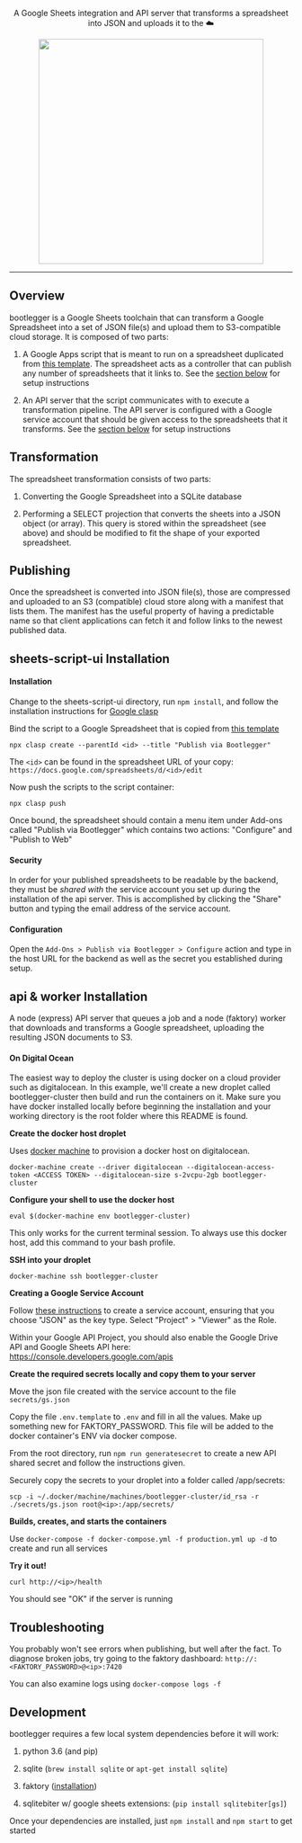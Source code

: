 <p align="center">
  A Google Sheets integration and API server that transforms a spreadsheet into JSON and uploads it to the ☁️</p>
<p align="center"><img src="https://roosterhappyhours.sfo2.cdn.digitaloceanspaces.com/SS_Banshee.jpg" width="400" /></p>

---

## Overview

bootlegger is a Google Sheets toolchain that can transform a Google Spreadsheet into a set of JSON file(s) and upload them to S3-compatible cloud storage. It is composed of two parts:

1. A Google Apps script that is meant to run on a spreadsheet duplicated from [this template](https://docs.google.com/spreadsheets/d/1TOHNH2mR0RovUyoUx081WSgwqLTDNV24syjSGeR5VG0/edit#gid=0). The spreadsheet acts as a controller that can publish any number of spreadsheets that it links to. See the [section below](#sheets-script-ui-installation) for setup instructions

2. An API server that the script communicates with to execute a transformation pipeline. The API server is configured with a Google service account that should be given access to the spreadsheets that it transforms. See the [section below](#api--worker-installation) for setup instructions

## Transformation

The spreadsheet transformation consists of two parts:

1. Converting the Google Spreadsheet into a SQLite database

2. Performing a SELECT projection that converts the sheets into a JSON object (or array). This query is stored within the spreadsheet (see above) and should be modified to fit the shape of your exported spreadsheet.

## Publishing

Once the spreadsheet is converted into JSON file(s), those are compressed and uploaded to an S3 (compatible) cloud store along with a manifest that lists them. The manifest has the useful property of having a predictable name so that client applications can fetch it and follow links to the newest published data.

## sheets-script-ui Installation

#### Installation

Change to the sheets-script-ui directory, run `npm install`, and follow the installation instructions for [Google clasp](https://github.com/google/clasp)

Bind the script to a Google Spreadsheet that is copied from [this template](https://docs.google.com/spreadsheets/d/1TOHNH2mR0RovUyoUx081WSgwqLTDNV24syjSGeR5VG0/edit#gid=0)

`npx clasp create --parentId <id> --title "Publish via Bootlegger"`

The `<id>` can be found in the spreadsheet URL of your copy: `https://docs.google.com/spreadsheets/d/<id>/edit`

Now push the scripts to the script container:

`npx clasp push`

Once bound, the spreadsheet should contain a menu item under Add-ons called "Publish via Bootlegger" which contains two actions: "Configure" and "Publish to Web"

#### Security

In order for your published spreadsheets to be readable by the backend, they must be _shared with_ the service account you set up during the installation of the api server. This is accomplished by clicking the "Share" button and typing the email address of the service account.

#### Configuration

Open the `Add-Ons > Publish via Bootlegger > Configure` action and type in the host URL for the backend as well as the secret you established during setup.

## api & worker Installation

A node (express) API server that queues a job and a node (faktory) worker that downloads and transforms a Google spreadsheet, uploading the resulting JSON documents to S3.

#### On Digital Ocean

The easiest way to deploy the cluster is using docker on a cloud provider such as digitalocean. In this example, we'll create a new droplet called bootlegger-cluster then build and run the containers on it. Make sure you have docker installed locally before beginning the installation and your working directory is the root folder where this README is found.

**Create the docker host droplet**

Uses [docker machine](https://docs.docker.com/machine/) to provision a docker host on digitalocean.

`docker-machine create --driver digitalocean --digitalocean-access-token <ACCESS TOKEN> --digitalocean-size s-2vcpu-2gb bootlegger-cluster`

**Configure your shell to use the docker host**

`eval $(docker-machine env bootlegger-cluster)`

This only works for the current terminal session. To always use this docker host, add this command to your bash profile.

**SSH into your droplet**

`docker-machine ssh bootlegger-cluster`

**Creating a Google Service Account**

Follow [these instructions](https://support.google.com/a/answer/7378726?hl=en) to create a service account, ensuring that you choose "JSON" as the key type. Select "Project" > "Viewer" as the Role.

Within your Google API Project, you should also enable the Google Drive API and Google Sheets API here: https://console.developers.google.com/apis

**Create the required secrets locally and copy them to your server**

Move the json file created with the service account to the file `secrets/gs.json`

Copy the file `.env.template` to `.env` and fill in all the values. Make up something new for FAKTORY_PASSWORD. This file will be added to the docker container's ENV via docker compose.

From the root directory, run `npm run generatesecret` to create a new API shared secret and follow the instructions given.

Securely copy the secrets to your droplet into a folder called /app/secrets:

`scp -i ~/.docker/machine/machines/bootlegger-cluster/id_rsa -r ./secrets/gs.json root@<ip>:/app/secrets/`

**Builds, creates, and starts the containers**

Use `docker-compose -f docker-compose.yml -f production.yml up -d` to create and run all services

**Try it out!**

`curl http://<ip>/health`

You should see "OK" if the server is running

## Troubleshooting

You probably won't see errors when publishing, but well after the fact. To diagnose broken jobs, try going to the faktory dashboard: `http://:<FAKTORY_PASSWORD>@<ip>:7420`

You can also examine logs using `docker-compose logs -f`

## Development

bootlegger requires a few local system dependencies before it will work:

1. python 3.6 (and pip)

2. sqlite (`brew install sqlite` or `apt-get install sqlite`)

3. faktory ([installation](https://github.com/contribsys/faktory/wiki/Installation))

4. sqlitebiter w/ google sheets extensions: (`pip install sqlitebiter[gs]`)

Once your dependencies are installed, just `npm install` and `npm start` to get started
